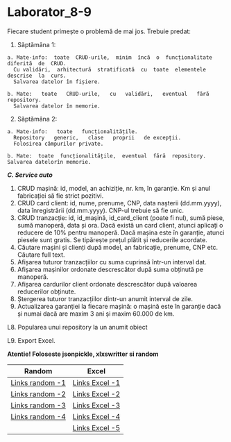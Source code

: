 # Laborator_8-9
Fiecare student primește o problemă de mai jos. Trebuie predat:
  1. Săptămâna 1: 
    
    a. Mate-info:  toate  CRUD-urile,  minim  încă  o  funcționalitate  diferită  de  CRUD. 
      Cu validări,  arhitectură  stratificată  cu  toate  elementele  descrise  la  curs. 
      Salvarea datelor în fișiere.
    
    b. Mate:   toate   CRUD-urile,   cu   validări,   eventual   fără   repository.   
      Salvarea datelor în memorie.
  2. Săptămâna 2:
    
    a. Mate-info:   toate   funcționalitățile.   
      Repository   generic,   clase   proprii   de excepții. 
      Folosirea câmpurilor private.
    
    b. Mate:  toate  funcționalitățile,  eventual  fără  repository.  Salvarea datelorîn memorie.
    
***C. Service auto***

1. CRUD mașină: id, model, an achiziție, nr. km, în garanție. Km și anul fabricației să fie strict pozitivi.
2. CRUD card client: id, nume, prenume, CNP, data nașterii (dd.mm.yyyy), data înregistrării (dd.mm.yyyy). CNP-ul trebuie să fie unic.
3. CRUD tranzacție:  id, id_mașină, id_card_client (poate fi nul), sumă piese, sumă manoperă, data și ora. Dacă există un card client, atunci aplicați o reducere de 10% pentru manoperă. Dacă mașina este în garanție, atunci piesele sunt gratis. Se tipărește prețul plătit și reducerile acordate.
4. Căutare mașini și clienți după model, an fabricație, prenume, CNP etc. Căutare full text.
5. Afișarea tuturor tranzacțiilor cu suma cuprinsă într-un interval dat.
6. Afișarea mașinilor  ordonate descrescător după suma obținută pe manoperă.
7. Afișarea cardurilor client ordonate descrescător după valoarea reducerilor obținute.
8. Ștergerea tuturor tranzacțiilor dintr-un anumit interval de zile.
9. Actualizarea garanției la fiecare mașină: o mașină este în garanție dacă și numai dacă are maxim 3 ani și maxim 60.000 de km.

L8. Popularea unui repository la un anumit obiect

L9. Export Excel.

**Atentie! Foloseste jsonpickle, xlxswritter si random**

Random|Excel
-------|--------
[Links random -1](https://stackoverflow.com/questions/40921767/generate-list-of-random-names-python)|[Links Excel -1](https://www.datacamp.com/community/tutorials/python-excel-tutorial)
[Links random -2](https://pynative.com/python-get-random-float-numbers/)|[Links Excel -2](https://www.geeksforgeeks.org/reading-excel-file-using-python/)
[Links random -3](https://docs.python.org/3/library/random.html)|[Links Excel -3](https://realpython.com/openpyxl-excel-spreadsheets-python/)
[Links random -4](https://machinelearningmastery.com/how-to-generate-random-numbers-in-python/)|[Links Excel -4](https://xlsxwriter.readthedocs.io/)
<br>|[Links Excel -5](https://stackabuse.com/reading-and-writing-excel-files-in-python-with-the-pandas-library/)

